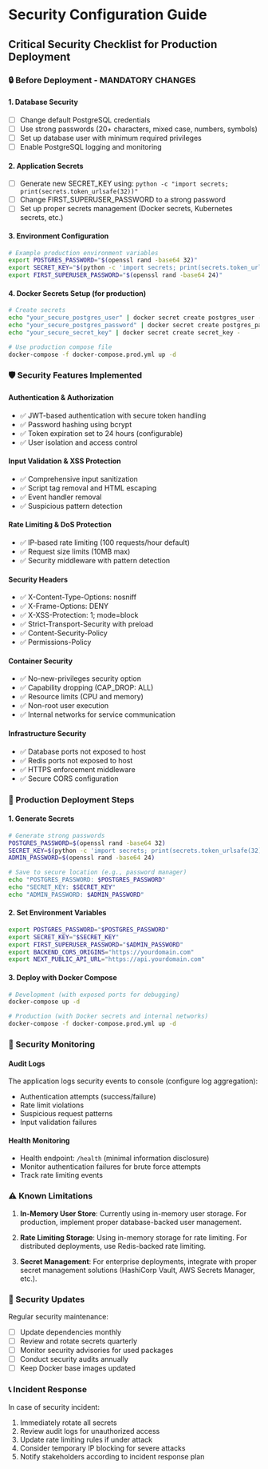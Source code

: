 # Security Configuration Guide

## Critical Security Checklist for Production Deployment

### 🔒 Before Deployment - MANDATORY CHANGES

#### 1. Database Security
- [ ] Change default PostgreSQL credentials
- [ ] Use strong passwords (20+ characters, mixed case, numbers, symbols)
- [ ] Set up database user with minimum required privileges
- [ ] Enable PostgreSQL logging and monitoring

#### 2. Application Secrets
- [ ] Generate new SECRET_KEY using: `python -c "import secrets; print(secrets.token_urlsafe(32))"`
- [ ] Change FIRST_SUPERUSER_PASSWORD to a strong password
- [ ] Set up proper secrets management (Docker secrets, Kubernetes secrets, etc.)

#### 3. Environment Configuration
```bash
# Example production environment variables
export POSTGRES_PASSWORD="$(openssl rand -base64 32)"
export SECRET_KEY="$(python -c 'import secrets; print(secrets.token_urlsafe(32))')"
export FIRST_SUPERUSER_PASSWORD="$(openssl rand -base64 24)"
```

#### 4. Docker Secrets Setup (for production)
```bash
# Create secrets
echo "your_secure_postgres_user" | docker secret create postgres_user -
echo "your_secure_postgres_password" | docker secret create postgres_password -
echo "your_secure_secret_key" | docker secret create secret_key -

# Use production compose file
docker-compose -f docker-compose.prod.yml up -d
```

### 🛡️ Security Features Implemented

#### Authentication & Authorization
- ✅ JWT-based authentication with secure token handling
- ✅ Password hashing using bcrypt
- ✅ Token expiration set to 24 hours (configurable)
- ✅ User isolation and access control

#### Input Validation & XSS Protection
- ✅ Comprehensive input sanitization
- ✅ Script tag removal and HTML escaping
- ✅ Event handler removal
- ✅ Suspicious pattern detection

#### Rate Limiting & DoS Protection
- ✅ IP-based rate limiting (100 requests/hour default)
- ✅ Request size limits (10MB max)
- ✅ Security middleware with pattern detection

#### Security Headers
- ✅ X-Content-Type-Options: nosniff
- ✅ X-Frame-Options: DENY
- ✅ X-XSS-Protection: 1; mode=block
- ✅ Strict-Transport-Security with preload
- ✅ Content-Security-Policy
- ✅ Permissions-Policy

#### Container Security
- ✅ No-new-privileges security option
- ✅ Capability dropping (CAP_DROP: ALL)
- ✅ Resource limits (CPU and memory)
- ✅ Non-root user execution
- ✅ Internal networks for service communication

#### Infrastructure Security
- ✅ Database ports not exposed to host
- ✅ Redis ports not exposed to host
- ✅ HTTPS enforcement middleware
- ✅ Secure CORS configuration

### 🔧 Production Deployment Steps

#### 1. Generate Secrets
```bash
# Generate strong passwords
POSTGRES_PASSWORD=$(openssl rand -base64 32)
SECRET_KEY=$(python -c 'import secrets; print(secrets.token_urlsafe(32))')
ADMIN_PASSWORD=$(openssl rand -base64 24)

# Save to secure location (e.g., password manager)
echo "POSTGRES_PASSWORD: $POSTGRES_PASSWORD"
echo "SECRET_KEY: $SECRET_KEY"
echo "ADMIN_PASSWORD: $ADMIN_PASSWORD"
```

#### 2. Set Environment Variables
```bash
export POSTGRES_PASSWORD="$POSTGRES_PASSWORD"
export SECRET_KEY="$SECRET_KEY"
export FIRST_SUPERUSER_PASSWORD="$ADMIN_PASSWORD"
export BACKEND_CORS_ORIGINS="https://yourdomain.com"
export NEXT_PUBLIC_API_URL="https://api.yourdomain.com"
```

#### 3. Deploy with Docker Compose
```bash
# Development (with exposed ports for debugging)
docker-compose up -d

# Production (with Docker secrets and internal networks)
docker-compose -f docker-compose.prod.yml up -d
```

### 🚨 Security Monitoring

#### Audit Logs
The application logs security events to console (configure log aggregation):
- Authentication attempts (success/failure)
- Rate limit violations
- Suspicious request patterns
- Input validation failures

#### Health Monitoring
- Health endpoint: `/health` (minimal information disclosure)
- Monitor authentication failures for brute force attempts
- Track rate limiting events

### ⚠️ Known Limitations

1. **In-Memory User Store**: Currently using in-memory user storage. For production, implement proper database-backed user management.

2. **Rate Limiting Storage**: Using in-memory storage for rate limiting. For distributed deployments, use Redis-backed rate limiting.

3. **Secret Management**: For enterprise deployments, integrate with proper secret management solutions (HashiCorp Vault, AWS Secrets Manager, etc.).

### 🔄 Security Updates

Regular security maintenance:
- [ ] Update dependencies monthly
- [ ] Review and rotate secrets quarterly
- [ ] Monitor security advisories for used packages
- [ ] Conduct security audits annually
- [ ] Keep Docker base images updated

### 📞 Incident Response

In case of security incident:
1. Immediately rotate all secrets
2. Review audit logs for unauthorized access
3. Update rate limiting rules if under attack
4. Consider temporary IP blocking for severe attacks
5. Notify stakeholders according to incident response plan